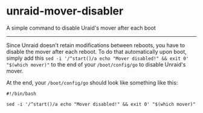 # unraid-mover-disabler
A simple command to disable Uraid's mover after each boot

---
Since Unraid doesn't retain modifications between reboots, you have to disable the mover after each reboot.
To do that automatically upon boot, simply add this `sed -i '/^start()/a echo "Mover disabled!" && exit 0' "$(which mover)"` to the end of your `/boot/config/go` to disable Unraid's mover.

At the end, your `/boot/config/go` should look like something like this:
```
#!/bin/bash

sed -i '/^start()/a echo "Mover disabled!" && exit 0' "$(which mover)"
```

